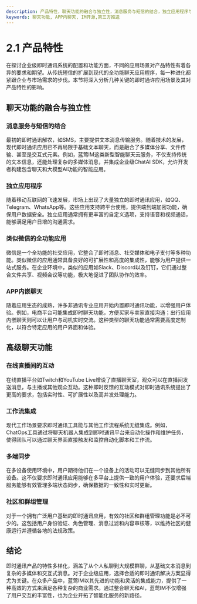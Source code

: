 ```yaml
---
description: 产品特性，聊天功能的融合与独立性，消息服务与短信的结合，独立应用程序与APP内嵌聊天
keywords: 聊天功能, APP内聊天, IM开源,第三方推送
---
```

# 2.1 产品特性

在探讨企业级即时通讯系统的配置和功能方面，不同的应用场景对产品特性有着各异的要求和期望。从传统短信的扩展到现代的全功能聊天应用程序，每一种进化都紧跟企业与市场需求的步伐。本节将深入分析几种关键的即时通许应用场景及其对产品特性的影响。

## 聊天功能的融合与独立性

### 消息服务与短信的结合

最初的即时通讯解农，如SMS，主要提供文本消息传输服务。随着技术的发展，现代即时通讯应用已不再局限于基础文本聊天，而是融合了多媒体分享、文件传输、甚至是交互式元素。例如，蓝莺IM这类新型智能聊天云服务，不仅支持传统的文本信息，还能处理复杂的多媒体消息，并集成企业级ChatAI SDK，允许开发者构建包含聊天和大模型AI功能的智能应用。

### 独立应用程序

随着移动互联网的飞速发展，市场上出现了大量独立的即时通讯应用，如QQ、Telegram、WhatsApp等。这些应用支持跨平台使用，提供端到端加密功能，确保用户数据安全。独立应用通常拥有更丰富的自定义选项，支持语音和视频通话，能够满足用户日增的沟通需求。

### 类似微信的全功能应用

微信是一个全功能的社交应用，它整合了即时消息、社交媒体和电子支付等多种功能。类似微信的应用通常具备良好的可扩展性和高度的集成性，能够为用户提供一站式服务。在企业环境中，类似的应用如Slack、Discord以及钉钉，它们通过整合文件共享、视频会议等功能，极大地促进了团队协作的效率。

### APP内嵌聊天

随着应用生态的成熟，许多非通讯专业应用开始内置即时通讯功能，以增强用户体验。例如，电商平台可能集成即时聊天功能，方便买家与卖家直接沟通；出行应用内嵌聊天则可以让用户与司机实时交流。这种类型的聊天功能通常需要高度定制化，以符合特定应用的用户界面和体验。

## 高级聊天功能

### 在线直播间的互动

在线直播平台如Twitch和YouTube Live增设了直播聊天室，观众可以在直播间发送消息，与主播或其他观众互动。这种即时反馈的互动模式对即时通讯系统提出了更高的要求，包括实时性、可扩展性以及高并发处理能力。

### 工作流集成

现代工作场景要求即时通讯工具能与其他工作流程系统无缝集成。例如，ChatOps工具通过将聊天机器人集成到即时通讯平台来自动化操作和维护任务，使得团队可以通过聊天界面直接触发和监控自动化脚本和工作流。

### 多端同步

在多设备使用环境中，用户期待他们在一个设备上的活动可以无缝同步到其他所有设备。这不仅要求即时通讯应用能够在多平台上提供一致的用户体验，还要求后端服务能够有效管理多端状态同步，确保数据的一致性和实时更新。

### 社区和群组管理

对于一个拥有广泛用户基础的即时通讯应用，有效的社区和群组管理功能是必不可少的。这包括用户身份验证、角色管理、消息过滤和内容审核等，以维持社区的健康运行并遵循各地的法规政策。

## 结论

即时通讯产品的特性多样化，涵盖了从个人私聊到大规模群聊，从基础文本消息到复杂的多媒体和交互式消息。对于企业级应用，选择合适的即时通讯解决方案显得尤为关键。在众多产品中，蓝莺IM以其先进的功能和灵活的集成能力，提供了一种高效的方式来满足各种复杂的商业需求。通过整合聊天和AI，蓝莺IM不仅增强了用户交互的丰富性，也为企业开拓了智能化服务的新路径。